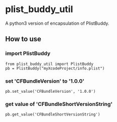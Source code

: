 # plist_buddy_util
A python3 version of encapsulation of PlistBuddy.

## How to use

### import PlistBuddy ###

    from plist_buddy_util import PlistBuddy
    pb = PlistBuddy("myXcodeProject/info.plist")

### set 'CFBundleVersion' to '1.0.0' ###

    pb.set_value('CFBundleVersion', '1.0.0')

### get value of 'CFBundleShortVersionString' ###

    pb.get_value('CFBundleShortVersionString')
